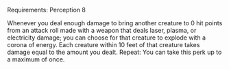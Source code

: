 Requirements: Perception 8

Whenever you deal enough damage to bring another creature to 0 hit points from an attack roll made with a weapon that deals laser, plasma, or electricity damage; you can choose for that creature to explode with a corona of energy. Each creature within 10 feet of that creature takes damage equal to the amount you dealt. Repeat: You can take this perk up to a maximum of once.
